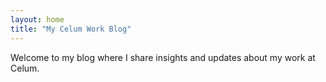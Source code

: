 ```yaml
---
layout: home
title: "My Celum Work Blog"
---
```

Welcome to my blog where I share insights and updates about my work at Celum.
